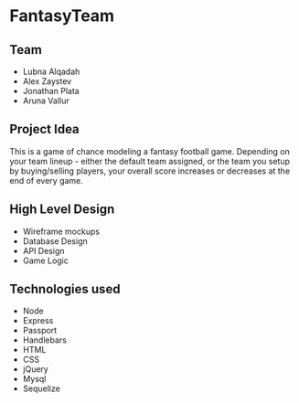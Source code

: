 
# FantasyTeam

## Team
* Lubna Alqadah
* Alex Zaystev
* Jonathan Plata
* Aruna Vallur

## Project Idea
This is a game of chance modeling a fantasy football game. Depending on your team lineup - either the default team assigned, or the team you setup by buying/selling players, your overall score increases or decreases at the end of every game.

## High Level Design
* Wireframe mockups
* Database Design
* API Design
* Game Logic

## Technologies used
* Node
* Express
* Passport
* Handlebars
* HTML
* CSS
* jQuery
* Mysql
* Sequelize
